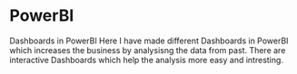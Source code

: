 # PowerBI
Dashboards in PowerBI
Here I have made different Dashboards in PowerBI which increases the business by analysisng the data from past.
There are interactive Dashboards which help the analysis more easy and intresting.
